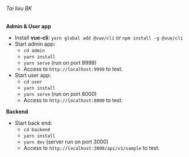 ###### Tai lieu BK
**Admin & User app**
- Install **vue-cli**: `yarn global add @vue/cli` or `npm install -g @vue/cli`
- Start admin app:
    + `cd admin`
    + `yarn install`
    + `yarn serve` (run on port 9999)
    + Access to `http://localhost:9999` to test.
- Start user app:
    + `cd user`
    + `yarn install`
    + `yarn serve` (run on port 8000)
    + Access to `http://localhost:8000` to test.
    
**Backend**
- Start back end:
    + `cd backend`
    + `yarn install`
    + `yarn dev` (server run on port 3000)
    + Access to `http://localhost:3000/api/v1/sample` to test.